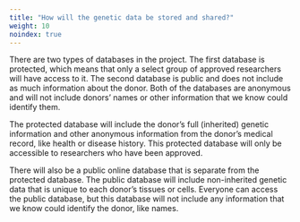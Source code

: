 ```yaml
---
title: "How will the genetic data be stored and shared?"
weight: 10
noindex: true
---
```


There are two types of databases in the project. The first database is protected, which means that only a select group of approved researchers will have access to it. The second database is public and does not include as much information about the donor. Both of the databases are anonymous and will not include donors’ names or other information that we know could identify them.

The protected database will include the donor’s full (inherited) genetic information and other anonymous information from the donor’s medical record, like health or disease history. This protected database will only be accessible to researchers who have been approved. 

There will also be a public online database that is separate from the protected database. The public database will include non-inherited genetic data that is unique to each donor’s tissues or cells. Everyone can access the public database, but this database will not include any information that we know could identify the donor, like names.
